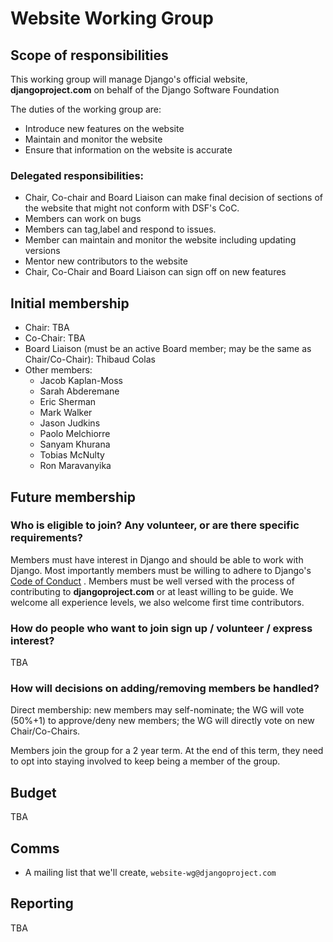 # Website Working Group

## Scope of responsibilities

This working group will manage Django's official website, **djangoproject.com** on behalf of the Django Software Foundation

The duties of the working group are:
- Introduce new features on the website
- Maintain and monitor the website 
- Ensure that information on the website is accurate 


### Delegated responsibilities:
- Chair, Co-chair and Board Liaison can make final decision of  sections of the website that might not conform with DSF's CoC.
- Members can work on bugs
- Members can tag,label and respond to issues.
- Member can maintain and monitor the website including updating versions
- Mentor new contributors to the website
- Chair, Co-Chair and Board Liaison can sign off on new features

## Initial membership

- Chair: TBA
- Co-Chair: TBA
- Board Liaison (must be an active Board member; may be the same as Chair/Co-Chair): Thibaud Colas
- Other members:
    - Jacob Kaplan-Moss
    - Sarah Abderemane
    - Eric Sherman
    - Mark Walker
    - Jason Judkins
    - Paolo Melchiorre
    - Sanyam Khurana
    - Tobias McNulty
    - Ron Maravanyika



## Future membership

### Who is eligible to join? Any volunteer, or are there specific requirements?

Members must have interest in Django and should be able to work with Django. Most importantly members must be willing to adhere to Django's [Code of Conduct](https://www.djangoproject.com/conduct/) . Members must be well versed with the process of contributing to **djangoproject.com** or at least willing to be guide. We welcome all experience levels, we also welcome first time contributors. 

### How do people who want to join sign up / volunteer / express interest?
TBA

### How will decisions on adding/removing members be handled?
Direct membership: new members may self-nominate; the WG will vote (50%+1) to approve/deny new members; the WG will directly vote on new Chair/Co-Chairs.

Members join the group for a 2 year term. At the end of this term, they need to opt into staying involved to keep being 
a member of the group.


## Budget
TBA

## Comms
- A mailing list that we'll create, `website-wg@djangoproject.com`

## Reporting
TBA
